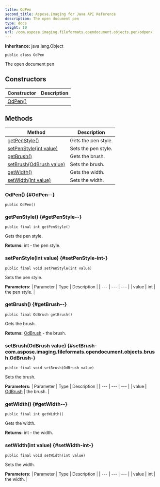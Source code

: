 ```yaml
---
title: OdPen
second_title: Aspose.Imaging for Java API Reference
description: The open document pen
type: docs
weight: 10
url: /com.aspose.imaging.fileformats.opendocument.objects.pen/odpen/
---
```

**Inheritance:**
java.lang.Object
```
public class OdPen
```

The open document pen
## Constructors

| Constructor | Description |
| --- | --- |
| [OdPen()](#OdPen--) |  |
## Methods

| Method | Description |
| --- | --- |
| [getPenStyle()](#getPenStyle--) | Gets the pen style. |
| [setPenStyle(int value)](#setPenStyle-int-) | Sets the pen style. |
| [getBrush()](#getBrush--) | Gets the brush. |
| [setBrush(OdBrush value)](#setBrush-com.aspose.imaging.fileformats.opendocument.objects.brush.OdBrush-) | Sets the brush. |
| [getWidth()](#getWidth--) | Gets the width. |
| [setWidth(int value)](#setWidth-int-) | Sets the width. |
### OdPen() {#OdPen--}
```
public OdPen()
```


### getPenStyle() {#getPenStyle--}
```
public final int getPenStyle()
```


Gets the pen style.

**Returns:**
int - the pen style.
### setPenStyle(int value) {#setPenStyle-int-}
```
public final void setPenStyle(int value)
```


Sets the pen style.

**Parameters:**
| Parameter | Type | Description |
| --- | --- | --- |
| value | int | the pen style. |

### getBrush() {#getBrush--}
```
public final OdBrush getBrush()
```


Gets the brush.

**Returns:**
[OdBrush](../../com.aspose.imaging.fileformats.opendocument.objects.brush/odbrush) - the brush.
### setBrush(OdBrush value) {#setBrush-com.aspose.imaging.fileformats.opendocument.objects.brush.OdBrush-}
```
public final void setBrush(OdBrush value)
```


Sets the brush.

**Parameters:**
| Parameter | Type | Description |
| --- | --- | --- |
| value | [OdBrush](../../com.aspose.imaging.fileformats.opendocument.objects.brush/odbrush) | the brush. |

### getWidth() {#getWidth--}
```
public final int getWidth()
```


Gets the width.

**Returns:**
int - the width.
### setWidth(int value) {#setWidth-int-}
```
public final void setWidth(int value)
```


Sets the width.

**Parameters:**
| Parameter | Type | Description |
| --- | --- | --- |
| value | int | the width. |

